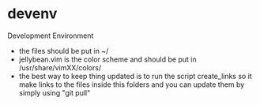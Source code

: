 devenv
======

Development Environment

- the files should be put in ~/
- jellybean.vim is the color scheme and should be put in /usr/share/vimXX/colors/
- the best way to keep thing updated is to run the script create_links so it 
    make links to the files inside this folders and you can update them by
    simply using "git pull"
